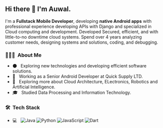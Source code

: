 <h2> Hi there 👋 I'm Auwal.</h2>

I'm a **Fullstack Mobile Developer**, developing **native Android apps** with professional experience developing APIs with Django and specialized in Cloud computing and development. Developed Secured, efficient, and with little-to-no downtime cloud systems. Spend over 4 years analyzing customer needs, designing systems and solutions, coding, and debugging.

<h3> 👨🏻‍💻 &nbsp;About Me </h3>

- 🌑 &nbsp; Exploring new technologies and developing efficient software solutions.
- 💼 &nbsp; Working as a Senior Android Developer at Quick Supply LTD.
- 🌱 &nbsp; Exploring more about Cloud Architecture, ELectronics, Robotics and Artificial Intelligence.
- 🎓 &nbsp; Studied Data Processing and Information Technology.

<h3> 🛠 &nbsp;Tech Stack</h3>

- 💻 &nbsp;
 ![Java](https://img.shields.io/badge/java-%23ED8B00.svg?style=style-plastic-green&logo=java&logoColor=white)
  ![Python](https://img.shields.io/badge/python-3670A0?style=flat&logo=python&logoColor=ffdd54)
![JavaScript](https://img.shields.io/badge/javascript-%23323330.svg?style=flat&logo=javascript&logoColor=%23F7DF1E)
  ![Dart](https://img.shields.io/badge/dart-%230175C2.svg?style=flat&logo=dart&logoColor=white)

